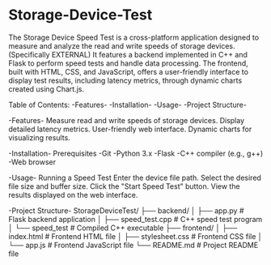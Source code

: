 # Storage-Device-Test
The Storage Device Speed Test is a cross-platform application designed to measure and analyze the read and write speeds of storage devices.
(Specifically EXTERNAL)
It features a backend implemented in C++ and Flask to perform speed tests and handle data processing. 
The frontend, built with HTML, CSS, and JavaScript, offers a user-friendly interface to display test results, including latency metrics, through dynamic charts created using Chart.js. 

Table of Contents:
-Features-
-Installation-
-Usage-
-Project Structure-

-Features-
Measure read and write speeds of storage devices.
Display detailed latency metrics.
User-friendly web interface.
Dynamic charts for visualizing results.

-Installation-
Prerequisites
-Git
-Python 3.x
-Flask
-C++ compiler (e.g., g++)
-Web browser

-Usage- 
Running a Speed Test
Enter the device file path.
Select the desired file size and buffer size.
Click the "Start Speed Test" button.
View the results displayed on the web interface.

-Project Structure-
StorageDeviceTest/
├── backend/
│   ├── app.py               # Flask backend application
│   ├── speed_test.cpp       # C++ speed test program
│   └── speed_test           # Compiled C++ executable
├── frontend/
│   ├── index.html           # Frontend HTML file
│   ├── stylesheet.css       # Frontend CSS file
│   └── app.js               # Frontend JavaScript file
└── README.md                # Project README file
